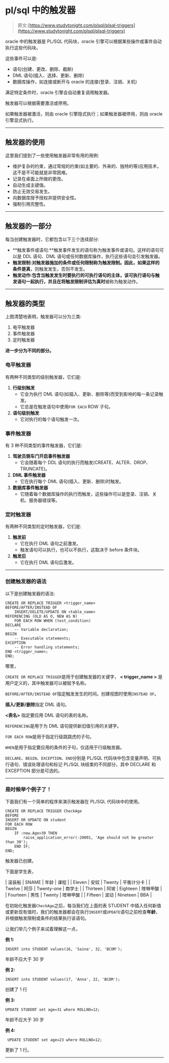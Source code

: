 # pl/sql 中的触发器

> 原文:[https://www.studytonight.com/plsql/plsql-triggers](https://www.studytonight.com/plsql/plsql-triggers)

oracle 中的触发器是 PL/SQL 代码块，oracle 引擎可以根据某些操作或事件自动执行这些代码块。

这些事件可以是:

*   语句(创建、更改、删除、截断)
*   DML 语句(插入、选择、更新、删除)
*   数据库操作，如连接或断开与 oracle 的连接(登录、注销、关机)

满足特定条件时，oracle 引擎会自动重复调用触发器。

触发器可以根据需要激活或停用。

如果触发器被激活，则由 oracle 引擎隐式执行；如果触发器被停用，则由 oracle 引擎显式执行。

* * *

## 触发器的使用

这里我们提到了一些使用触发器非常有用的用例:

*   维护复杂的约束，通过常规的约束(如主要的、外来的、独特的等)应用技术，这不是不可能就是非常困难。
*   记录在桌面上所做的更改。
*   自动生成主键值。
*   防止无效交易发生。
*   向数据库授予授权并提供安全性。
*   强制引用完整性。

* * *

## 触发器的一部分

每当创建触发器时，它都包含以下三个连续部分:

*   **触发事件或语句:**触发事件发生的语句称为触发事件或语句。这样的语句可以是 DDL 语句、DML 语句或任何数据库操作，执行这些语句会引发触发器。
*   **触发限制:**对触发器施加的条件或任何限制称为触发限制。因此，如果这样的条件是**真**，则触发发生，否则不发生。
*   **触发动作:**包含当触发发生时要执行的可执行语句的主体，该可执行语句与触发语句一起执行，并且在将触发限制评估为**真时**被称为触发动作。

* * *

## 触发器的类型

上图清楚地表明，触发器可以分为三类:

1.  电平触发器
2.  事件触发器
3.  定时触发器

**进一步分为不同的部分。**

### 电平触发器

有两种不同类型的级别触发器，它们是:

1.  **行级别触发**
    *   它会为执行 DML 语句(如插入、更新、删除等)而受到影响的每一条记录触发。
    *   它总是在触发语句中使用`FOR EACH` ROW 子句。
2.  **语句级别触发**
    *   它对执行的每个语句触发一次。

### 事件触发器

有 3 种不同类型的事件触发器，它们是:

1.  **驾驶员侧车门开启事件触发器**
    *   它会随着每个 DDL 语句的执行而触发(CREATE、ALTER、DROP、TRUNCATE)。
2.  **DML 事件触发器**
    *   它在执行每个 DML 语句(插入、更新、删除)时触发。
3.  **数据库事件触发器**
    *   它随着每个数据库操作的执行而触发，这些操作可以是登录、注销、关机、服务器错误等。

### 定时触发器

有两种不同类型的定时触发器，它们是:

1.  **触发前**
    *   它在执行 DML 语句之前激发。
    *   触发语句可以执行，也可以不执行，这取决于 before 条件块。
2.  **触发后**
    *   它在执行 DML 语句后激发。

* * *

### 创建触发器的语法

以下是创建触发器的语法:

```
CREATE OR REPLACE TRIGGER <trigger_name>
BEFORE/AFTER/INSTEAD OF
	INSERT/DELETE/UPDATE ON <table_name>
REFERENCING (OLD AS O, NEW AS N)
	FOR EACH ROW WHEN (test_condition)
DECLARE
	-- Variable declaration;
BEGIN
	-- Executable statements;
EXCEPTION
	-- Error handling statements;
END <trigger_name>;
END; 
```

哪里，

`CREATE OR REPLACE TRIGGER`是用于创建触发器的关键字， **< trigger_name >** 是用户定义的，其中触发器可以被赋予名称。

`BEFORE/AFTER/INSTEAD OF`指定触发发生的时间。创建视图时使用`INSTEAD OF`。

**插入/更新/删除**指定 DML 语句。

**<表名>** 指定要应用 DML 语句的表的名称。

`REFERENCING`是用于为 DML 语句提供新旧值引用的关键字。

`FOR EACH ROW`是用于指定行级跳跳虎的子句。

`WHEN`是用于指定要应用的条件的子句，仅适用于行级触发器。

`DECLARE`、`BEGIN`、`EXCEPTION`、`END`分别是 PL/SQL 代码块中包含变量声明、可执行语句、错误处理语句和标记 PL/SQL 块结束的不同部分，其中 DECLARE 和 EXCEPTION 部分是可选的。

* * *

### 是时候举个例子了！

下面我们有一个简单的程序来演示触发器在 PL/SQL 代码块中的使用。

```
CREATE OR REPLACE TRIGGER CheckAge
BEFORE
INSERT OR UPDATE ON student
FOR EACH ROW
BEGIN
	IF :new.Age>30 THEN
		raise_application_error(-20001, 'Age should not be greater than 30');
	END IF;
END; 
```

触发器已创建。

下面是学生表，

| 滚装船 | SNAME | 年龄 | 课程 |
| Eleven | 安奴 | Twenty | 平衡计分卡 |
| Twelve | 阿莎 | Twenty-one | 商学士 |
| Thirteen | 阿坡 | Eighteen | 喹啉甲酸 |
| Fourteen | 男性 | Twenty | 喹啉甲酸 |
| Fifteen | 波动 | Nineteen | BBA |

在初始化触发器`CheckAge`之后，每当我们在上面的表 STUDENT 中插入任何新值或更新现有值时，我们的触发器都会在执行`INSERT`或`UPDATE`语句之前检查**年龄**，并根据触发限制或条件的结果执行该语句。

让我们举几个例子来试着理解这一点，

**例 1:**

```
INSERT into STUDENT values(16, 'Saina', 32, 'BCOM');
```

年龄不应大于 30 岁

**例 2:**

```
INSERT into STUDENT values(17, 'Anna', 22, 'BCOM');
```

创建了 1 行

**例 3:**

```
UPDATE STUDENT set age=31 where ROLLNO=12; 
```

年龄不应大于 30 岁

**例 4:**

```
 UPDATE STUDENT set age=23 where ROLLNO=12; 
```

更新了 1 行。

* * *